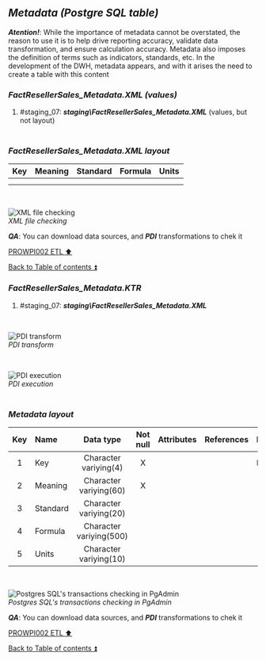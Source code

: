 ## **_Metadata (Postgre SQL table)_**  

**_Atention!_**: While the importance of metadata cannot be overstated, the reason to use it is to help drive reporting accuracy, validate data transformation, and ensure calculation accuracy. Metadata also imposes the definition of terms such as indicators, standards, etc. In the development of the DWH, metadata appears, and with it arises the need to create a table with this content  

### **_FactResellerSales\_Metadata.XML (values)_**  
  1. #staging_07: **_staging\FactResellerSales\_Metadata.XML_** (values, but not layout)  

### **_<p><br>FactResellerSales\_Metadata.XML layout</p>_**  

| Key      	| Meaning                                 | Standard              | Formula                                                                  | Units |
| :-------: | :-------------------------------------- | :-------------------: | :----------------------------------------------------------------------- | :---: |
|           |                                         |                       |                                                                          |       |
|           |                                         |                       |                                                                          |       |

   <p><br></p>  
 
  ![XML file checking](https://i.imgur.com/sypBcKm.png)  
  _XML file checking_  

  **_QA_**: You can download data sources, and **_PDI_** transformations to chek it  

[PROWPI002 ETL :arrow_up:](prowpi002_etl_adventureworksdw2022_db.md)  

[Back to Table of contents :arrow_double_up:](../README.md)  


### **_FactResellerSales\_Metadata.KTR_**  
  1. #staging_07: **_staging\FactResellerSales\_Metadata.XML_**  

   <p><br></p>  

  ![PDI transform](https://i.imgur.com/3kGFaki.png)  
  _PDI transform_  

  <p><br></p>  

  ![PDI execution](https://i.imgur.com/to31caF.png)  
  _PDI execution_ 

### **_<p><br>Metadata layout</p>_**  

| Key	| Name                  | Data type              | Not null | Attributes | References            | Description |
| :-: | :-------------------- | :--------------------: | :------: | :--------- | :-------------------- | :-----------| 
| 1   | Key                   | Character variying(4)  | X        |            |                       | PK,FK       |
| 2   | Meaning               | Character variying(60) | X        |            |                       |             |
| 3   | Standard              | Character variying(20) |          |            |                       |             |
| 4   | Formula               | Character variying(500)|          |            |                       |             |
| 5   | Units                 | Character variying(10) |          |            |                       |             |

   <p><br></p>  
 
  ![Postgres SQL's transactions checking in PgAdmin](https://i.imgur.com/PtianLe.png)  
  _Postgres SQL's transactions checking in PgAdmin_  

  **_QA_**: You can download data sources, and **_PDI_** transformations to chek it  

[PROWPI002 ETL :arrow_up:](prowpi002_etl_adventureworksdw2022_db.md)  

[Back to Table of contents :arrow_double_up:](../README.md)  